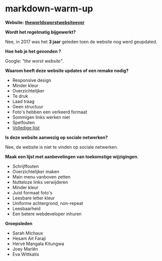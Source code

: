 markdown-warm-up
======

**Website: [theworldsworstwebsiteever](https://www.theworldsworstwebsiteever.com/)**

**Wordt het regelmatig bijgewerkt?**  

Nee, in 2017 was het **3 jaar** geleden toen de website nog werd geupdated.

**Hoe heb je het gevonden ?**  

Google: *"the worst website"*.

**Waarom heeft deze website updates of een remake nodig?**  

- Responsive design
- Minder kleur
- Overzichtelijker
- Te druk
- Laad traag
- Geen structuur
- Foto's hebben een verkeerd formaat
- Sommigen links werken niet
- Spelfouten
- [Volledige lijst](https://www.theworldsworstwebsiteever.com/new_page_1.htm)

**Is deze website aanwezig op sociale netwerken?** 

Nee, de website is niet te vinden op sociale netwerken.

**Maak een lijst met aanbevelingen van toekomstige wijzigingen.**  

- Schrijffouten
- Overzichtelijker maken
- Main menu vanboven zetten
- Nutteloze links verwijderen
- Minder kleur
- Juist formaat foto's
- Leesbare letter kleur
- Uniforme achtergrond, non-repeat
- Leesbaarheid
- Een betere webdeveloper inhuren

**Groepsleden**

- Sarah Michaux
- Hesam Ait Faraji
- Hervé Mangala Kitungwa
- Joey Mariën
- Eva Wittkatis
